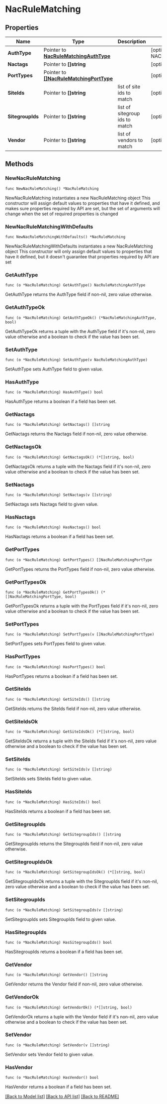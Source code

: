 # NacRuleMatching

## Properties

Name | Type | Description | Notes
------------ | ------------- | ------------- | -------------
**AuthType** | Pointer to [**NacRuleMatchingAuthType**](NacRuleMatchingAuthType.md) |  | [optional] [default to NACRULEMATCHINGAUTHTYPE_EAP_TLS]
**Nactags** | Pointer to **[]string** |  | [optional] 
**PortTypes** | Pointer to [**[]NacRuleMatchingPortType**](NacRuleMatchingPortType.md) |  | [optional] 
**SiteIds** | Pointer to **[]string** | list of site ids to match | [optional] 
**SitegroupIds** | Pointer to **[]string** | list of sitegroup ids to match | [optional] 
**Vendor** | Pointer to **[]string** | list of vendors to match | [optional] 

## Methods

### NewNacRuleMatching

`func NewNacRuleMatching() *NacRuleMatching`

NewNacRuleMatching instantiates a new NacRuleMatching object
This constructor will assign default values to properties that have it defined,
and makes sure properties required by API are set, but the set of arguments
will change when the set of required properties is changed

### NewNacRuleMatchingWithDefaults

`func NewNacRuleMatchingWithDefaults() *NacRuleMatching`

NewNacRuleMatchingWithDefaults instantiates a new NacRuleMatching object
This constructor will only assign default values to properties that have it defined,
but it doesn't guarantee that properties required by API are set

### GetAuthType

`func (o *NacRuleMatching) GetAuthType() NacRuleMatchingAuthType`

GetAuthType returns the AuthType field if non-nil, zero value otherwise.

### GetAuthTypeOk

`func (o *NacRuleMatching) GetAuthTypeOk() (*NacRuleMatchingAuthType, bool)`

GetAuthTypeOk returns a tuple with the AuthType field if it's non-nil, zero value otherwise
and a boolean to check if the value has been set.

### SetAuthType

`func (o *NacRuleMatching) SetAuthType(v NacRuleMatchingAuthType)`

SetAuthType sets AuthType field to given value.

### HasAuthType

`func (o *NacRuleMatching) HasAuthType() bool`

HasAuthType returns a boolean if a field has been set.

### GetNactags

`func (o *NacRuleMatching) GetNactags() []string`

GetNactags returns the Nactags field if non-nil, zero value otherwise.

### GetNactagsOk

`func (o *NacRuleMatching) GetNactagsOk() (*[]string, bool)`

GetNactagsOk returns a tuple with the Nactags field if it's non-nil, zero value otherwise
and a boolean to check if the value has been set.

### SetNactags

`func (o *NacRuleMatching) SetNactags(v []string)`

SetNactags sets Nactags field to given value.

### HasNactags

`func (o *NacRuleMatching) HasNactags() bool`

HasNactags returns a boolean if a field has been set.

### GetPortTypes

`func (o *NacRuleMatching) GetPortTypes() []NacRuleMatchingPortType`

GetPortTypes returns the PortTypes field if non-nil, zero value otherwise.

### GetPortTypesOk

`func (o *NacRuleMatching) GetPortTypesOk() (*[]NacRuleMatchingPortType, bool)`

GetPortTypesOk returns a tuple with the PortTypes field if it's non-nil, zero value otherwise
and a boolean to check if the value has been set.

### SetPortTypes

`func (o *NacRuleMatching) SetPortTypes(v []NacRuleMatchingPortType)`

SetPortTypes sets PortTypes field to given value.

### HasPortTypes

`func (o *NacRuleMatching) HasPortTypes() bool`

HasPortTypes returns a boolean if a field has been set.

### GetSiteIds

`func (o *NacRuleMatching) GetSiteIds() []string`

GetSiteIds returns the SiteIds field if non-nil, zero value otherwise.

### GetSiteIdsOk

`func (o *NacRuleMatching) GetSiteIdsOk() (*[]string, bool)`

GetSiteIdsOk returns a tuple with the SiteIds field if it's non-nil, zero value otherwise
and a boolean to check if the value has been set.

### SetSiteIds

`func (o *NacRuleMatching) SetSiteIds(v []string)`

SetSiteIds sets SiteIds field to given value.

### HasSiteIds

`func (o *NacRuleMatching) HasSiteIds() bool`

HasSiteIds returns a boolean if a field has been set.

### GetSitegroupIds

`func (o *NacRuleMatching) GetSitegroupIds() []string`

GetSitegroupIds returns the SitegroupIds field if non-nil, zero value otherwise.

### GetSitegroupIdsOk

`func (o *NacRuleMatching) GetSitegroupIdsOk() (*[]string, bool)`

GetSitegroupIdsOk returns a tuple with the SitegroupIds field if it's non-nil, zero value otherwise
and a boolean to check if the value has been set.

### SetSitegroupIds

`func (o *NacRuleMatching) SetSitegroupIds(v []string)`

SetSitegroupIds sets SitegroupIds field to given value.

### HasSitegroupIds

`func (o *NacRuleMatching) HasSitegroupIds() bool`

HasSitegroupIds returns a boolean if a field has been set.

### GetVendor

`func (o *NacRuleMatching) GetVendor() []string`

GetVendor returns the Vendor field if non-nil, zero value otherwise.

### GetVendorOk

`func (o *NacRuleMatching) GetVendorOk() (*[]string, bool)`

GetVendorOk returns a tuple with the Vendor field if it's non-nil, zero value otherwise
and a boolean to check if the value has been set.

### SetVendor

`func (o *NacRuleMatching) SetVendor(v []string)`

SetVendor sets Vendor field to given value.

### HasVendor

`func (o *NacRuleMatching) HasVendor() bool`

HasVendor returns a boolean if a field has been set.


[[Back to Model list]](../README.md#documentation-for-models) [[Back to API list]](../README.md#documentation-for-api-endpoints) [[Back to README]](../README.md)


